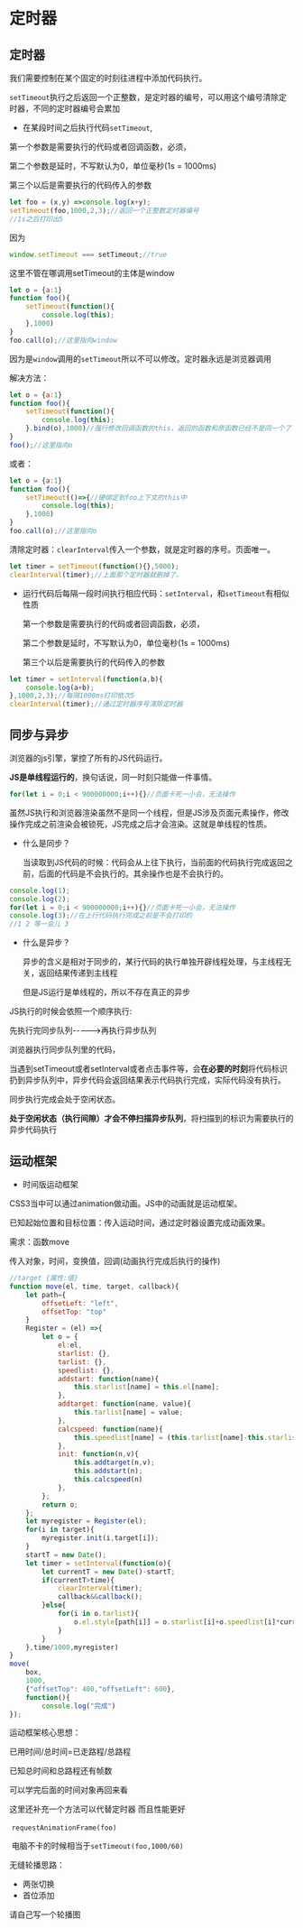 # 定时器

## 定时器

我们需要控制在某个固定的时刻往进程中添加代码执行。

`setTimeout`执行之后返回一个正整数，是定时器的编号，可以用这个编号清除定时器，不同的定时器编号会累加

* 在某段时间之后执行代码`setTimeout`,

第一个参数是需要执行的代码或者回调函数，必须，

第二个参数是延时，不写默认为0，单位毫秒(1s = 1000ms)

第三个以后是需要执行的代码传入的参数

```js
let foo = (x,y) =>console.log(x+y);
setTimeout(foo,1000,2,3);//返回一个正整数定时器编号
//1s之后打印出5
```

因为

```js
window.setTimeout === setTimeout;//true
```

这里不管在哪调用setTimeout的主体是window

```js
let o = {a:1}
function foo(){
    setTimeout(function(){
        console.log(this);
    },1000)
}
foo.call(o);//这里指向window
```

因为是`window`调用的`setTimeout`所以不可以修改。定时器永远是浏览器调用

解决方法：

```js
let o = {a:1}
function foo(){
    setTimeout(function(){
        console.log(this);
    }.bind(o),1000)//强行修改回调函数的this，返回的函数和原函数已经不是同一个了
}
foo();//这里指向o
```

或者：

```js
let o = {a:1}
function foo(){
    setTimeout(()=>{//硬绑定到foo上下文的this中
        console.log(this);
    },1000)
}
foo.call(o);//这里指向o
```

清除定时器：`clearInterval`传入一个参数，就是定时器的序号。页面唯一。

```js
let timer = setTimeout(function(){},5000);
clearInterval(timer);//上面那个定时器就删掉了。
```

* 运行代码后每隔一段时间执行相应代码：`setInterval`，和`setTimeout`有相似性质

  第一个参数是需要执行的代码或者回调函数，必须，

  第二个参数是延时，不写默认为0，单位毫秒(1s = 1000ms)

  第三个以后是需要执行的代码传入的参数

```js
let timer = setInterval(function(a,b){
    console.log(a+b);
},1000,2,3);//每隔1000ms打印依次5
clearInterval(timer);//通过定时器序号清除定时器
```



## 同步与异步

浏览器的js引擎，掌控了所有的JS代码运行。

**JS是单线程运行的**，换句话说，同一时刻只能做一件事情。

```js
for(let i = 0;i < 900000000;i++){}//页面卡死一小会，无法操作
```

虽然JS执行和浏览器渲染虽然不是同一个线程，但是JS涉及页面元素操作，修改操作完成之前渲染会被锁死，JS完成之后才会渲染。这就是单线程的性质。

* 什么是同步？

  当读取到JS代码的时候：代码会从上往下执行，当前面的代码执行完成返回之前，后面的代码是不会执行的。其余操作也是不会执行的。

```js
console.log(1);
console.log(2);
for(let i = 0;i < 900000000;i++){}//页面卡死一小会，无法操作
console.log(3);//在上行代码执行完成之前是不会打印的
//1 2 等一会儿 3
```

* 什么是异步？

  异步的含义是相对于同步的，某行代码的执行单独开辟线程处理，与主线程无关，返回结果传递到主线程

  但是JS运行是单线程的，所以不存在真正的异步



JS执行的时候会依照一个顺序执行:

先执行完同步队列----->再执行异步队列

浏览器执行同步队列里的代码，

当遇到setTimeout或者setInterval或者点击事件等，会**在必要的时刻**将代码标识扔到异步队列中，异步代码会返回结果表示代码执行完成，实际代码没有执行。

  同步执行完成会处于空闲状态。

  **处于空闲状态（执行间隙）才会不停扫描异步队列**，将扫描到的标识为需要执行的异步代码执行



## 运动框架

* 时间版运动框架

CSS3当中可以通过animation做动画。JS中的动画就是运动框架。

已知起始位置和目标位置：传入运动时间，通过定时器设置完成动画效果。

需求：函数move

传入对象，时间，变换值，回调(动画执行完成后执行的操作)

```js
//target {属性:值}
function move(el, time, target, callback){
	let path={
		offsetLeft: "left",
		offsetTop: "top"
	}
    Register = (el) =>{
        let o = {
            el:el,
            starlist: {},
            tarlist: {},
            speedlist: {},
            addstart: function(name){
            	this.starlist[name] = this.el[name];
        	},
            addtarget: function(name, value){
                this.tarlist[name] = value;
            },
            calcspeed: function(name){
                this.speedlist[name] = (this.tarlist[name]-this.starlist[name])/time;
            },
            init: function(n,v){
            	this.addtarget(n,v);
		        this.addstart(n);
		        this.calcspeed(n)
            },
        };
        return o;
    };
    let myregister = Register(el);
    for(i in target){
        myregister.init(i,target[i]);
    }
    startT = new Date();
    let timer = setInterval(function(o){
    	let currentT = new Date()-startT;
    	if(currentT>time){
    		clearInterval(timer);
    		callback&&callback();
    	}else{
    		for(i in o.tarlist){
        		o.el.style[path[i]] = o.starlist[i]+o.speedlist[i]*currentT + 'px';
    		}
    	}
    },time/1000,myregister)
}
move(
	box,
	1000,
	{"offsetTop": 400,"offsetLeft": 600},
	function(){
		console.log("完成")
});
```

运动框架核心思想：

已用时间/总时间=已走路程/总路程

已知总时间和总路程还有帧数

可以学完后面的时间对象再回来看

这里还补充一个方法可以代替定时器 而且性能更好



​    `requestAnimationFrame(foo)`

​    电脑不卡的时候相当于`setTimeout(foo,1000/60)`



无缝轮播思路：

* 两张切换
* 首位添加

请自己写一个轮播图

